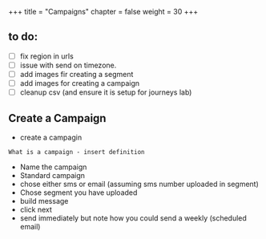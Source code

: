 +++
title = "Campaigns"
chapter = false
weight = 30
+++

## to do:
- [ ] fix region in urls
- [ ] issue with send on timezone.
- [ ] add images fir creating a segment
- [ ] add images for creating a campaign
- [ ] cleanup csv (and ensure it is setup for journeys lab)

## Create a Campaign

* create a campagin
```
What is a campaign - insert definition
```

* Name the campaign
* Standard campaign
* chose either sms or email (assuming sms number uploaded in segment)
* Chose segment you have uploaded 
* build message
* click next
* send immediately but note how you could send a weekly (scheduled email)
